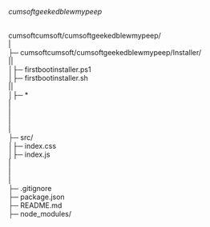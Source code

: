 *cumsoftgeekedblewmypeep*


<br>cumsoftcumsoft/cumsoftgeekedblewmypeep/
<br>|
<br>├─ cumsoftcumsoft/cumsoftgeekedblewmypeep/Installer/
<br>||
<br>│├─ firstbootinstaller.ps1
<br>│├─ firstbootinstaller.sh
<br>||
<br>│├─ *
<br>|
<br>|
<br>|
<br>|
<br>├─ src/
<br>│├─ index.css
<br>│├─ index.js
<br>|
<br>|
<br>|
<br>├─ .gitignore
<br>├─ package.json
<br>├─ README.md
<br>├─ node_modules/

